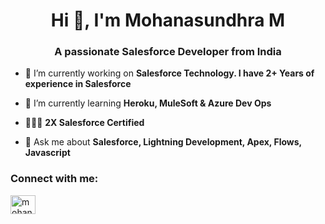 <h1 align="center">Hi 👋, I'm Mohanasundhra M</h1>
<h3 align="center">A passionate Salesforce Developer from India</h3>

- 💼 I’m currently working on **Salesforce Technology. I have 2+ Years of experience in Salesforce**

- 🌱 I’m currently learning **Heroku, MuleSoft & Azure Dev Ops**

- 👨🏼‍💻 **2X Salesforce Certified**

- 💬 Ask me about **Salesforce, Lightning Development, Apex, Flows, Javascript**

<h3 align="left">Connect with me:</h3>
<p align="left">
<a href="https://linkedin.com/in/mohanasundhra" target="blank"><img align="center" src="https://raw.githubusercontent.com/rahuldkjain/github-profile-readme-generator/master/src/images/icons/Social/linked-in-alt.svg" alt="mohanasundhra" height="30" width="40" /></a>
</p>


